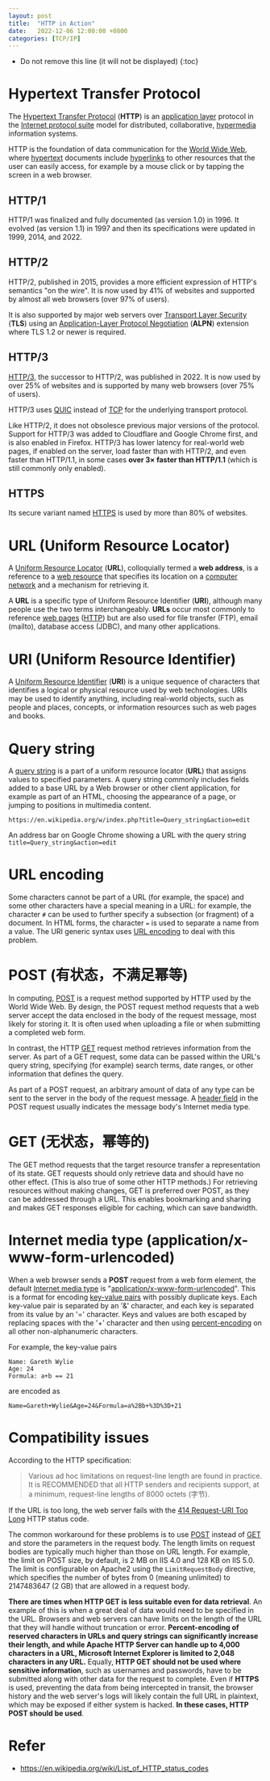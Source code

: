 ```yaml
---
layout: post
title:  "HTTP in Action"
date:   2022-12-06 12:00:00 +0800
categories: [TCP/IP]
---
```


* Do not remove this line (it will not be displayed)
{:toc}

# Hypertext Transfer Protocol

The [Hypertext Transfer Protocol](https://en.wikipedia.org/wiki/Hypertext_Transfer_Protocol) (**HTTP**) is an [application layer](https://en.wikipedia.org/wiki/Application_layer) protocol in the [Internet protocol suite](https://en.wikipedia.org/wiki/Internet_protocol_suite) model for distributed, collaborative, [hypermedia](https://en.wikipedia.org/wiki/Hypermedia) information systems.

HTTP is the foundation of data communication for the [World Wide Web](https://en.wikipedia.org/wiki/World_Wide_Web), where [hypertext](https://en.wikipedia.org/wiki/Hypertext) documents include [hyperlinks](https://en.wikipedia.org/wiki/Hyperlink) to other resources that the user can easily access, for example by a mouse click or by tapping the screen in a web browser.

## HTTP/1

HTTP/1 was finalized and fully documented (as version 1.0) in 1996. It evolved (as version 1.1) in 1997 and then its specifications were updated in 1999, 2014, and 2022.

## HTTP/2

HTTP/2, published in 2015, provides a more efficient expression of HTTP's semantics "on the wire". It is now used by 41% of websites and supported by almost all web browsers (over 97% of users).

It is also supported by major web servers over [Transport Layer Security](https://en.wikipedia.org/wiki/Transport_Layer_Security) (**TLS**) using an [Application-Layer Protocol Negotiation](https://en.wikipedia.org/wiki/Application-Layer_Protocol_Negotiation) (**ALPN**) extension where TLS 1.2 or newer is required.

## HTTP/3

[HTTP/3](https://en.wikipedia.org/wiki/HTTP/3), the successor to HTTP/2, was published in 2022. It is now used by over 25% of websites and is supported by many web browsers (over 75% of users).

HTTP/3 uses [QUIC](https://en.wikipedia.org/wiki/QUIC) instead of [TCP](https://en.wikipedia.org/wiki/Transmission_Control_Protocol) for the underlying transport protocol.

Like HTTP/2, it does not obsolesce previous major versions of the protocol. Support for HTTP/3 was added to Cloudflare and Google Chrome first, and is also enabled in Firefox. HTTP/3 has lower latency for real-world web pages, if enabled on the server, load faster than with HTTP/2, and even faster than HTTP/1.1, in some cases **over 3× faster than HTTP/1.1** (which is still commonly only enabled).


## HTTPS

Its secure variant named [HTTPS](https://en.wikipedia.org/wiki/HTTPS) is used by more than 80% of websites.


# URL (Uniform Resource Locator)

A [Uniform Resource Locator](https://en.wikipedia.org/wiki/URL) (**URL**), colloquially termed a **web address**, is a reference to a [web resource](https://en.wikipedia.org/wiki/Web_resource) that specifies its location on a [computer network](https://en.wikipedia.org/wiki/Computer_network) and a mechanism for retrieving it.

A **URL** is a specific type of Uniform Resource Identifier (**URI**), although many people use the two terms interchangeably. **URLs** occur most commonly to reference [web pages](https://en.wikipedia.org/wiki/Web_page) ([HTTP](https://en.wikipedia.org/wiki/Hypertext_Transfer_Protocol)) but are also used for file transfer (FTP), email (mailto), database access (JDBC), and many other applications.


# URI (Uniform Resource Identifier)

A [Uniform Resource Identifier](https://en.wikipedia.org/wiki/Uniform_Resource_Identifier) (**URI**) is a unique sequence of characters that identifies a logical or physical resource used by web technologies. URIs may be used to identify anything, including real-world objects, such as people and places, concepts, or information resources such as web pages and books.


# Query string

A [query string](https://en.wikipedia.org/wiki/Query_string) is a part of a uniform resource locator (**URL**) that assigns values to specified parameters. A query string commonly includes fields added to a base URL by a Web browser or other client application, for example as part of an HTML, choosing the appearance of a page, or jumping to positions in multimedia content.

```
https://en.wikipedia.org/w/index.php?title=Query_string&action=edit
```

An address bar on Google Chrome showing a URL with the query string `title=Query_string&action=edit`

# URL encoding

Some characters cannot be part of a URL (for example, the space) and some other characters have a special meaning in a URL: for example, the character `#` can be used to further specify a subsection (or fragment) of a document. In HTML forms, the character `=` is used to separate a name from a value. The URI generic syntax uses [URL encoding](https://en.wikipedia.org/wiki/Percent-encoding#Percent-encoding_reserved_characters) to deal with this problem.


# POST (有状态，不满足幂等)

In computing, [POST](https://en.wikipedia.org/wiki/POST_(HTTP)) is a request method supported by HTTP used by the World Wide Web. By design, the POST request method requests that a web server accept the data enclosed in the body of the request message, most likely for storing it. It is often used when uploading a file or when submitting a completed web form.

In contrast, the HTTP [GET](https://en.wikipedia.org/wiki/Hypertext_Transfer_Protocol#Request_methods) request method retrieves information from the server. As part of a GET request, some data can be passed within the URL's query string, specifying (for example) search terms, date ranges, or other information that defines the query.

As part of a POST request, an arbitrary amount of data of any type can be sent to the server in the body of the request message. A [header field](https://en.wikipedia.org/wiki/List_of_HTTP_header_fields) in the POST request usually indicates the message body's Internet media type.

# GET (无状态，幂等的)

The GET method requests that the target resource transfer a representation of its state. GET requests should only retrieve data and should have no other effect. (This is also true of some other HTTP methods.) For retrieving resources without making changes, GET is preferred over POST, as they can be addressed through a URL. This enables bookmarking and sharing and makes GET responses eligible for caching, which can save bandwidth.


#  Internet media type (application/x-www-form-urlencoded)

When a web browser sends a **POST** request from a web form element, the default [Internet media type](https://en.wikipedia.org/wiki/Internet_media_type) is "[application/x-www-form-urlencoded](https://en.wikipedia.org/wiki/Application/x-www-form-urlencoded)". This is a format for encoding [key-value pairs](https://en.wikipedia.org/wiki/Associative_array) with possibly duplicate keys. Each key-value pair is separated by an '&' character, and each key is separated from its value by an '=' character. Keys and values are both escaped by replacing spaces with the '+' character and then using [percent-encoding](https://en.wikipedia.org/wiki/Percent-encoding) on all other non-alphanumeric characters.

For example, the key-value pairs

```
Name: Gareth Wylie
Age: 24
Formula: a+b == 21
```

are encoded as

```
Name=Gareth+Wylie&Age=24&Formula=a%2Bb+%3D%3D+21
```


# Compatibility issues

According to the HTTP specification:

> Various ad hoc limitations on request-line length are found in practice. It is RECOMMENDED that all HTTP senders and recipients support, at a minimum, request-line lengths of 8000 octets (字节).

If the URL is too long, the web server fails with the [414 Request-URI Too Long](https://en.wikipedia.org/wiki/List_of_HTTP_status_codes#414) HTTP status code.

The common workaround for these problems is to use [POST](https://en.wikipedia.org/wiki/POST_(HTTP)) instead of [GET](https://en.wikipedia.org/wiki/GET_(HTTP)) and store the parameters in the request body. The length limits on request bodies are typically much higher than those on URL length. For example, the limit on POST size, by default, is 2 MB on IIS 4.0 and 128 KB on IIS 5.0. The limit is configurable on Apache2 using the `LimitRequestBody` directive, which specifies the number of bytes from 0 (meaning unlimited) to 2147483647 (2 GB) that are allowed in a request body.

**There are times when HTTP GET is less suitable even for data retrieval**. An example of this is when a great deal of data would need to be specified in the URL. Browsers and web servers can have limits on the length of the URL that they will handle without truncation or error. **Percent-encoding of reserved characters in URLs and query strings can significantly increase their length, and while Apache HTTP Server can handle up to 4,000 characters in a URL, Microsoft Internet Explorer is limited to 2,048 characters in any URL.** Equally, **HTTP GET should not be used where sensitive information**, such as usernames and passwords, have to be submitted along with other data for the request to complete. Even if **HTTPS** is used, preventing the data from being intercepted in transit, the browser history and the web server's logs will likely contain the full URL in plaintext, which may be exposed if either system is hacked. **In these cases, HTTP POST should be used**.

# Refer

* https://en.wikipedia.org/wiki/List_of_HTTP_status_codes

